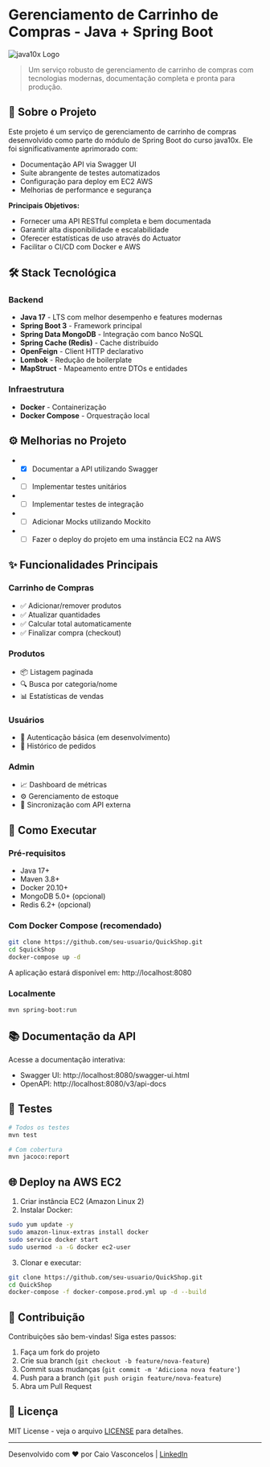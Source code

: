 # Gerenciamento de Carrinho de Compras - Java + Spring Boot

![java10x Logo](https://java10x.dev/wp-content/uploads/2024/12/logo-java.png)

> Um serviço robusto de gerenciamento de carrinho de compras com tecnologias modernas, documentação completa e pronta para produção.

## 📖 Sobre o Projeto

Este projeto é um serviço de gerenciamento de carrinho de compras desenvolvido como parte do módulo de Spring Boot do curso java10x. Ele foi significativamente aprimorado com:

- Documentação API via Swagger UI
- Suíte abrangente de testes automatizados
- Configuração para deploy em EC2 AWS
- Melhorias de performance e segurança

**Principais Objetivos:**
- Fornecer uma API RESTful completa e bem documentada
- Garantir alta disponibilidade e escalabilidade
- Oferecer estatísticas de uso através do Actuator
- Facilitar o CI/CD com Docker e AWS

## 🛠 Stack Tecnológica

### Backend
- **Java 17** - LTS com melhor desempenho e features modernas
- **Spring Boot 3** - Framework principal
- **Spring Data MongoDB** - Integração com banco NoSQL
- **Spring Cache (Redis)** - Cache distribuído
- **OpenFeign** - Client HTTP declarativo
- **Lombok** - Redução de boilerplate
- **MapStruct** - Mapeamento entre DTOs e entidades

### Infraestrutura
- **Docker** - Containerização
- **Docker Compose** - Orquestração local

## ⚙️ Melhorias no Projeto
- - [x] Documentar a API utilizando Swagger
- - [ ] Implementar testes unitários
- - [ ] Implementar testes de integração
- - [ ] Adicionar Mocks utilizando Mockito
- - [ ] Fazer o deploy do projeto em uma instância EC2 na AWS

## ✨ Funcionalidades Principais

### Carrinho de Compras
- ✅ Adicionar/remover produtos
- ✅ Atualizar quantidades
- ✅ Calcular total automaticamente
- ✅ Finalizar compra (checkout)

### Produtos
- 📦 Listagem paginada
- 🔍 Busca por categoria/nome
- 📊 Estatísticas de vendas

### Usuários
- 🔐 Autenticação básica (em desenvolvimento)
- 👤 Histórico de pedidos

### Admin
- 📈 Dashboard de métricas
- ⚙️ Gerenciamento de estoque
- 🔄 Sincronização com API externa

## 🚀 Como Executar

### Pré-requisitos
- Java 17+
- Maven 3.8+
- Docker 20.10+
- MongoDB 5.0+ (opcional)
- Redis 6.2+ (opcional)

### Com Docker Compose (recomendado)
```bash
git clone https://github.com/seu-usuario/QuickShop.git
cd SquickShop
docker-compose up -d
```

A aplicação estará disponível em: http://localhost:8080

### Localmente
```bash
mvn spring-boot:run
```

## 📚 Documentação da API

Acesse a documentação interativa:
- Swagger UI: http://localhost:8080/swagger-ui.html
- OpenAPI: http://localhost:8080/v3/api-docs

## 🧪 Testes

```bash
# Todos os testes
mvn test

# Com cobertura
mvn jacoco:report
```

## 🌐 Deploy na AWS EC2

1. Criar instância EC2 (Amazon Linux 2)
2. Instalar Docker:
```bash
sudo yum update -y
sudo amazon-linux-extras install docker
sudo service docker start
sudo usermod -a -G docker ec2-user
```

3. Clonar e executar:
```bash
git clone https://github.com/seu-usuario/QuickShop.git
cd QuickShop
docker-compose -f docker-compose.prod.yml up -d --build
```

## 🤝 Contribuição

Contribuições são bem-vindas! Siga estes passos:

1. Faça um fork do projeto
2. Crie sua branch (`git checkout -b feature/nova-feature`)
3. Commit suas mudanças (`git commit -m 'Adiciona nova feature'`)
4. Push para a branch (`git push origin feature/nova-feature`)
5. Abra um Pull Request

## 📄 Licença

MIT License - veja o arquivo [LICENSE](LICENSE) para detalhes.

---

Desenvolvido com ❤️ por Caio Vasconcelos | [LinkedIn](https://linkedin.com/in/cabavas)
